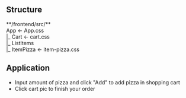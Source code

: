 ## Structure

<div> **/frontend/src/** </div>
<div> App <- App.css</div>
<div>  |_ Cart <- cart.css</div>
<div>  |_ ListItems</div>
<div>      |_ ItemPizza <- item-pizza.css</div>

## Application

* Input amount of pizza and click "Add" to add pizza in shopping cart
* Click cart pic to finish your order
